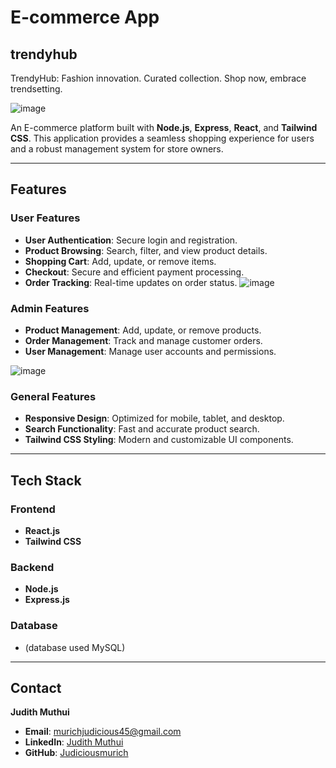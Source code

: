 # E-commerce App
## trendyhub
TrendyHub: Fashion innovation. Curated collection. Shop now, embrace trendsetting.

![image](https://github.com/user-attachments/assets/48afed8d-0598-46d4-acba-950e33d7fc0c)


An E-commerce platform built with **Node.js**, **Express**, **React**, and **Tailwind CSS**. This application provides a seamless shopping experience for users and a robust management system for store owners.

---

## Features

### User Features
- **User Authentication**: Secure login and registration.
- **Product Browsing**: Search, filter, and view product details.
- **Shopping Cart**: Add, update, or remove items.
- **Checkout**: Secure and efficient payment processing.
- **Order Tracking**: Real-time updates on order status.
  ![image](https://github.com/user-attachments/assets/b5295324-460e-48fd-a020-a04b5cc14a36)


### Admin Features
- **Product Management**: Add, update, or remove products.
- **Order Management**: Track and manage customer orders.
- **User Management**: Manage user accounts and permissions.

 ![image](https://github.com/user-attachments/assets/2ea04abf-e570-46a8-a5ef-721b90c81c53)


### General Features
- **Responsive Design**: Optimized for mobile, tablet, and desktop.
- **Search Functionality**: Fast and accurate product search.
- **Tailwind CSS Styling**: Modern and customizable UI components.

---

## Tech Stack

### Frontend
- **React.js**
- **Tailwind CSS**

### Backend
- **Node.js**
- **Express.js**

### Database
- (database used MySQL)

---


## Contact

**Judith Muthui**  
- **Email**: [murichjudicious45@gmail.com](mailto:murichjudicious45@gmail.com)  
- **LinkedIn**: [Judith Muthui](https://www.linkedin.com/in/judith-muthui-16b535263/)  
- **GitHub**: [Judiciousmurich](https://github.com/Judiciousmurich)
